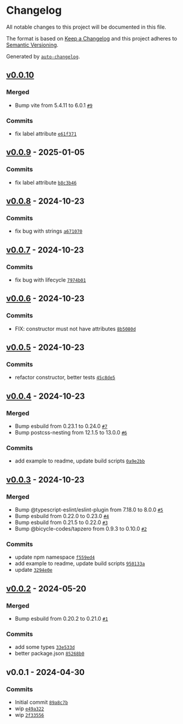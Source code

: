 # Changelog

All notable changes to this project will be documented in this file.

The format is based on [Keep a Changelog](https://keepachangelog.com/en/1.0.0/)
and this project adheres to [Semantic Versioning](https://semver.org/spec/v2.0.0.html).

Generated by [`auto-changelog`](https://github.com/CookPete/auto-changelog).

## [v0.0.10](https://github.com/substrate-system/progress-indicator/compare/v0.0.9...v0.0.10)

### Merged

- Bump vite from 5.4.11 to 6.0.1 [`#9`](https://github.com/substrate-system/progress-indicator/pull/9)

### Commits

- fix label attribute [`e61f371`](https://github.com/substrate-system/progress-indicator/commit/e61f3717f8c3356e07da5cd4a194a6dafa25a12e)

## [v0.0.9](https://github.com/substrate-system/progress-indicator/compare/v0.0.8...v0.0.9) - 2025-01-05

### Commits

- fix label attribute [`b8c3b46`](https://github.com/substrate-system/progress-indicator/commit/b8c3b46a9401fbf91fb7dda69311ab003c7f9c0a)

## [v0.0.8](https://github.com/substrate-system/progress-indicator/compare/v0.0.7...v0.0.8) - 2024-10-23

### Commits

- fix bug with strings [`a671070`](https://github.com/substrate-system/progress-indicator/commit/a67107059aaa940219a4b431d41ae409d01efa64)

## [v0.0.7](https://github.com/substrate-system/progress-indicator/compare/v0.0.6...v0.0.7) - 2024-10-23

### Commits

- fix bug with lifecycle [`7974b01`](https://github.com/substrate-system/progress-indicator/commit/7974b014ad7019d94e2b3ec815c904fe84d29a50)

## [v0.0.6](https://github.com/substrate-system/progress-indicator/compare/v0.0.5...v0.0.6) - 2024-10-23

### Commits

- FIX: constructor must not have attributes [`8b5080d`](https://github.com/substrate-system/progress-indicator/commit/8b5080d2be58f6c69886c16d7c4616eabaeb5493)

## [v0.0.5](https://github.com/substrate-system/progress-indicator/compare/v0.0.4...v0.0.5) - 2024-10-23

### Commits

- refactor constructor, better tests [`45c8de5`](https://github.com/substrate-system/progress-indicator/commit/45c8de55f1c75fe028898f3d220da0f481242768)

## [v0.0.4](https://github.com/substrate-system/progress-indicator/compare/v0.0.3...v0.0.4) - 2024-10-23

### Merged

- Bump esbuild from 0.23.1 to 0.24.0 [`#7`](https://github.com/substrate-system/progress-indicator/pull/7)
- Bump postcss-nesting from 12.1.5 to 13.0.0 [`#6`](https://github.com/substrate-system/progress-indicator/pull/6)

### Commits

- add example to readme, update build scripts [`0a9e2bb`](https://github.com/substrate-system/progress-indicator/commit/0a9e2bb0c53cce0d8422b6edd1d4610d0b4f51d8)

## [v0.0.3](https://github.com/substrate-system/progress-indicator/compare/v0.0.2...v0.0.3) - 2024-10-23

### Merged

- Bump @typescript-eslint/eslint-plugin from 7.18.0 to 8.0.0 [`#5`](https://github.com/substrate-system/progress-indicator/pull/5)
- Bump esbuild from 0.22.0 to 0.23.0 [`#4`](https://github.com/substrate-system/progress-indicator/pull/4)
- Bump esbuild from 0.21.5 to 0.22.0 [`#3`](https://github.com/substrate-system/progress-indicator/pull/3)
- Bump @bicycle-codes/tapzero from 0.9.3 to 0.10.0 [`#2`](https://github.com/substrate-system/progress-indicator/pull/2)

### Commits

- update npm namespace [`f559ed4`](https://github.com/substrate-system/progress-indicator/commit/f559ed4f03a2cf73de5ab826e9febf7273e0274a)
- add example to readme, update build scripts [`950133a`](https://github.com/substrate-system/progress-indicator/commit/950133a5877778c27e60432b23296a216aebc0c1)
- update [`3294e0e`](https://github.com/substrate-system/progress-indicator/commit/3294e0e73b8fa133f29ffbb5f879b5c42fb2d2b9)

## [v0.0.2](https://github.com/substrate-system/progress-indicator/compare/v0.0.1...v0.0.2) - 2024-05-20

### Merged

- Bump esbuild from 0.20.2 to 0.21.0 [`#1`](https://github.com/substrate-system/progress-indicator/pull/1)

### Commits

- add some types [`33e533d`](https://github.com/substrate-system/progress-indicator/commit/33e533d8fa6bd057b74a40c7f4eee0afe8b9ab90)
- better package.json [`85268b0`](https://github.com/substrate-system/progress-indicator/commit/85268b0249ce5f7c6e21e2fff8c36f07e02ec292)

## v0.0.1 - 2024-04-30

### Commits

- Initial commit [`89a8c7b`](https://github.com/substrate-system/progress-indicator/commit/89a8c7bc768951afa97160e0c8f810c02ddf1031)
- wip [`e49a322`](https://github.com/substrate-system/progress-indicator/commit/e49a3228a16dfd0a03face884d8b81cbd055a249)
- wip [`2f33556`](https://github.com/substrate-system/progress-indicator/commit/2f3355667ba1d208bd98f2c5509c6f1bf370d6fb)
